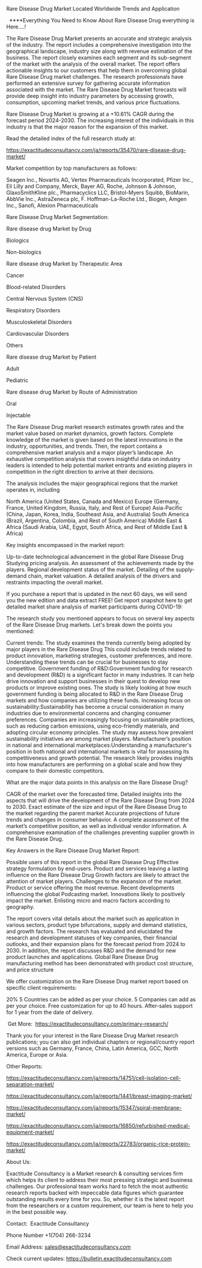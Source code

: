 Rare Disease Drug Market Located Worldwide Trends and Application

  ****Everything You Need to Know About Rare Disease Drug everything is Here....!

The Rare Disease Drug Market presents an accurate and strategic analysis of the industry. The report includes a comprehensive investigation into the geographical landscape, industry size along with revenue estimation of the business. The report closely examines each segment and its sub-segment of the market with the analysis of the overall market. The report offers actionable insights to our customers that help them in overcoming global Rare Disease Drug market challenges. The research professionals have performed an extensive survey for gathering accurate information associated with the market. The Rare Disease Drug Market forecasts will provide deep insight into industry parameters by accessing growth, consumption, upcoming market trends, and various price fluctuations.

Rare Disease Drug Market is growing at a +10.61% CAGR during the forecast period 2024-2030. The increasing interest of the individuals in this industry is that the major reason for the expansion of this market.

Read the detailed index of the full research study at:

https://exactitudeconsultancy.com/ja/reports/35470/rare-disease-drug-market/

Market competition by top manufacturers as follows:

Seagen Inc., Novartis AG, Vertex Pharmaceuticals Incorporated, Pfizer Inc., Eli Lilly and Company, Merck, Bayer AG, Roche, Johnson & Johnson, GlaxoSmithKline plc., Pharmacyclics LLC, Bristol-Myers Squibb, BioMarin, AbbVie Inc., AstraZeneca plc, F. Hoffman-La-Roche Ltd., Biogen, Amgen Inc., Sanofi, Alexion Pharmaceuticals

Rare Disease Drug Market Segmentation:

Rare disease drug Market by Drug

Biologics

Non-biologics

Rare disease drug Market by Therapeutic Area

Cancer

Blood-related Disorders

Central Nervous System (CNS)

Respiratory Disorders

Musculoskeletal Disorders

Cardiovascular Disorders

Others

Rare disease drug Market by Patient

Adult

Pediatric

Rare disease drug Market by Route of Administration

Oral

Injectable

The Rare Disease Drug market research estimates growth rates and the market value based on market dynamics, growth factors. Complete knowledge of the market is given based on the latest innovations in the industry, opportunities, and trends. Then, the report contains a comprehensive market analysis and a major player’s landscape. An exhaustive competition analysis that covers insightful data on industry leaders is intended to help potential market entrants and existing players in competition in the right direction to arrive at their decisions.

The analysis includes the major geographical regions that the market operates in, including

North America (United States, Canada and Mexico)
Europe (Germany, France, United Kingdom, Russia, Italy, and Rest of Europe)
Asia-Pacific (China, Japan, Korea, India, Southeast Asia, and Australia)
South America (Brazil, Argentina, Colombia, and Rest of South America)
Middle East & Africa (Saudi Arabia, UAE, Egypt, South Africa, and Rest of Middle East & Africa)

Key insights encompassed in the market report:

Up-to-date technological advancement in the global Rare Disease Drug
Studying pricing analysis.
An assessment of the achievements made by the players.
Regional development status of the market.
Detailing of the supply-demand chain, market valuation.
A detailed analysis of the drivers and restraints impacting the overall market.

If you purchase a report that is updated in the next 60 days, we will send you the new edition and data extract FREE! Get report snapshot here to get detailed market share analysis of market participants during COVID-19:

The research study you mentioned appears to focus on several key aspects of the Rare Disease Drug markets. Let's break down the points you mentioned:

Current trends: The study examines the trends currently being adopted by major players in the Rare Disease Drug This could include trends related to product innovation, marketing strategies, customer preferences, and more. Understanding these trends can be crucial for businesses to stay competitive.
Government funding of R&D:Government funding for research and development (R&D) is a significant factor in many industries. It can help drive innovation and support businesses in their quest to develop new products or improve existing ones. The study is likely looking at how much government funding is being allocated to R&D in the Rare Disease Drug markets and how companies are utilizing these funds.
Increasing focus on sustainability:Sustainability has become a crucial consideration in many industries due to environmental concerns and changing consumer preferences. Companies are increasingly focusing on sustainable practices, such as reducing carbon emissions, using eco-friendly materials, and adopting circular economy principles. The study may assess how prevalent sustainability initiatives are among market players.
Manufacturer’s position in national and international marketplaces:Understanding a manufacturer's position in both national and international markets is vital for assessing its competitiveness and growth potential. The research likely provides insights into how manufacturers are performing on a global scale and how they compare to their domestic competitors.

What are the major data points in this analysis on the Rare Disease Drug?

CAGR of the market over the forecasted time.
Detailed insights into the aspects that will drive the development of the Rare Disease Drug from 2024 to 2030.
Exact estimate of the size and input of the Rare Disease Drug to the market regarding the parent market
Accurate projections of future trends and changes in consumer behavior. A complete assessment of the market’s competitive position, as well as individual vendor information.
A comprehensive examination of the challenges preventing supplier growth in the Rare Disease Drug.

Key Answers in the Rare Disease Drug Market Report:

Possible users of this report in the global Rare Disease Drug
Effective strategy formulation by end-users.
Product and services leaving a lasting influence on the Rare Disease Drug
Growth factors are likely to attract the attention of market players.
Challenges to the expansion of the market.
Product or service offering the most revenue.
Recent developments influencing the global Podcasting market.
Innovations likely to positively impact the market.
Enlisting micro and macro factors according to geography.

The report covers vital details about the market such as application in various sectors, product type bifurcations, supply and demand statistics, and growth factors. The research has evaluated and elucidated the research and development statuses of key companies, their financial outlooks, and their expansion plans for the forecast period from 2024 to 2030. In addition, the report discusses R&D and the demand for new product launches and applications. Global Rare Disease Drug manufacturing method has been demonstrated with product cost structure, and price structure

We offer customization on the Rare Disease Drug market report based on specific client requirements:

20%
5 Countries can be added as per your choice.
5 Companies can add as per your choice.
Free customization for up to 40 hours.
After-sales support for 1 year from the date of delivery.

 Get More:  https://exactitudeconsultancy.com/primary-research/

Thank you for your interest in the Rare Disease Drug Market research publications; you can also get individual chapters or regional/country report versions such as Germany, France, China, Latin America, GCC, North America, Europe or Asia.

Other Reports:

https://exactitudeconsultancy.com/ja/reports/14751/cell-isolation-cell-separation-market/

https://exactitudeconsultancy.com/ja/reports/1441/breast-imaging-market/

https://exactitudeconsultancy.com/ja/reports/15347/spiral-membrane-market/

https://exactitudeconsultancy.com/ja/reports/16850/refurbished-medical-equipment-market/

https://exactitudeconsultancy.com/ja/reports/22783/organic-rice-protein-market/

About Us:

Exactitude Consultancy is a Market research & consulting services firm which helps its client to address their most pressing strategic and business challenges. Our professional team works hard to fetch the most authentic research reports backed with impeccable data figures which guarantee outstanding results every time for you. So, whether it is the latest report from the researchers or a custom requirement, our team is here to help you in the best possible way.

Contact:  Exactitude Consultancy

Phone Number +1(704) 266-3234

Email Address: sales@exactitudeconsultancy.com

Check current updates: https://bulletin.exactitudeconsultancy.com
